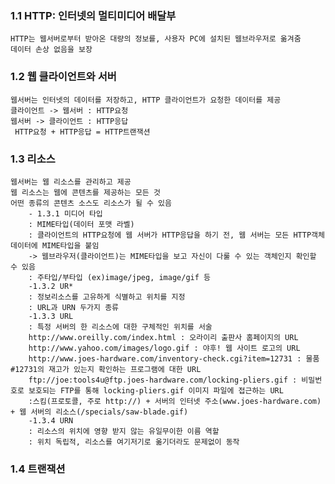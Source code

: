 ### 1.1 HTTP: 인터넷의 멀티미디어 배달부
    HTTP는 웹서버로부터 받아온 대량의 정보를, 사용자 PC에 설치된 웹브라우저로 옮겨줌
    데이터 손상 없음을 보장
  
### 1.2 웹 클라이언트와 서버
    웹서버는 인터넷의 데이터를 저장하고, HTTP 클라이언트가 요청한 데이터를 제공
    클라이언트 -> 웹서버 : HTTP요청
    웹서버 -> 클라이언트 : HTTP응답
     HTTP요청 + HTTP응답 = HTTP트랜잭션
  
 ### 1.3 리소스
    웹서버는 웹 리소스를 관리하고 제공
    웹 리소스는 웹에 콘텐츠를 제공하는 모든 것
    어떤 종류의 콘텐츠 소스도 리소스가 될 수 있음
        - 1.3.1 미디어 타입
        : MIME타입(데이터 포맷 라벨)
        : 클라이언트의 HTTP요청에 웹 서버가 HTTP응답을 하기 전, 웹 서버는 모든 HTTP객체 데이터에 MIME타입을 붙임 
        -> 웹브라우저(클라이언트)는 MIME타입을 보고 자신이 다룰 수 있는 객체인지 확인할 수 있음
        : 주타입/부타입 (ex)image/jpeg, image/gif 등
        -1.3.2 UR*
        : 정보리소스를 고유하게 식별하고 위치를 지정
        : URL과 URN 두가지 종류
        -1.3.3 URL
        : 특정 서버의 한 리소스에 대한 구체적인 위치를 서술
        http://www.oreilly.com/index.html : 오라이리 출판사 홈페이지의 URL
        http://www.yahoo.com/images/logo.gif : 야후! 웹 사이트 로고의 URL
        http://www.joes-hardware.com/inventory-check.cgi?item=12731 : 물품 #12731의 재고가 있는지 확인하는 프로그램에 대한 URL
        ftp://joe:tools4u@ftp.joes-hardware.com/locking-pliers.gif : 비밀번호로 보호되는 FTP를 통해 locking-pliers.gif 이미지 파일에 접근하는 URL
        :스킴(프로토콜, 주로 http://) + 서버의 인터넷 주소(www.joes-hardware.com) + 웹 서버의 리소스(/specials/saw-blade.gif)
        -1.3.4 URN
        : 리소스의 위치에 영향 받지 않는 유일무이한 이름 역할
        : 위치 독립적, 리소스를 여기저기로 옮기더라도 문제없이 동작
    
### 1.4 트랜잭션

    
